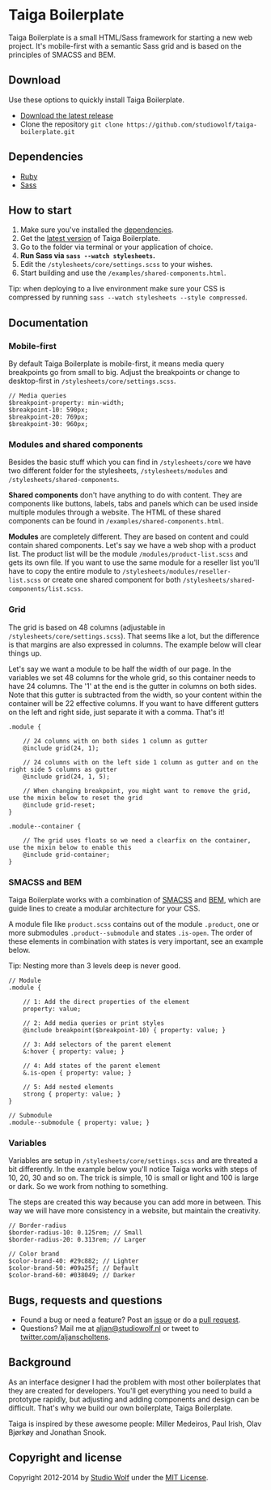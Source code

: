 # Taiga Boilerplate

Taiga Boilerplate is a small HTML/Sass framework for starting a new web project.
It's mobile-first with a semantic Sass grid and is based on the principles of SMACSS and BEM.

## Download

Use these options to quickly install Taiga Boilerplate.

- [Download the latest release](https://github.com/studiowolf/taiga-boilerplate/archive/stable.zip)
- Clone the repository `git clone https://github.com/studiowolf/taiga-boilerplate.git`

## Dependencies

- [Ruby](https://www.ruby-lang.org/en/installation/)
- [Sass](http://sass-lang.com/install)

## How to start

1. Make sure you've installed the [dependencies](#dependencies).
2. Get the [latest version](#quick-start) of Taiga Boilerplate.
3. Go to the folder via terminal or your application of choice.
4. **Run Sass via `sass --watch stylesheets`.**
5. Edit the `/stylesheets/core/settings.scss` to your wishes.
6. Start building and use the `/examples/shared-components.html`.

Tip: when deploying to a live environment make sure your CSS is compressed by running `sass --watch stylesheets --style compressed`.

## Documentation

### Mobile-first

By default Taiga Boilerplate is mobile-first, it means media query breakpoints go from small to big. Adjust the breakpoints or change to desktop-first in `/stylesheets/core/settings.scss`.

```
// Media queries
$breakpoint-property: min-width;
$breakpoint-10: 590px;
$breakpoint-20: 769px;
$breakpoint-30: 960px;
```

### Modules and shared components

Besides the basic stuff which you can find in `/stylesheets/core` we have two different folder for the stylesheets, `/stylesheets/modules` and `/stylesheets/shared-components`.

**Shared components** don't have anything to do with content. They are components like buttons, labels, tabs and panels which can be used inside multiple modules through a website. The HTML of these shared components can be found in `/examples/shared-components.html`.

**Modules** are completely different. They are based on content and could contain shared components. Let's say we have a web shop with a product list. The product list will be the module `/modules/product-list.scss` and gets its own file. If you want to use the same module for a reseller list you'll have to copy the entire module to `/stylesheets/modules/reseller-list.scss` or create one shared component for both `/stylesheets/shared-components/list.scss`.

### Grid

The grid is based on 48 columns (adjustable in `/stylesheets/core/settings.scss`). That seems like a lot, but the difference is that margins are also expressed in columns. The example below will clear things up.

Let's say we want a module to be half the width of our page. In the variables we set 48 columns for the whole grid, so this container needs to have 24 columns. The '1' at the end is the gutter in columns on both sides. Note that this gutter is subtracted from the width, so your content within the container will be 22 effective columns. If you want to have different gutters on the left and right side, just separate it with a comma. That's it!

```
.module {

    // 24 columns with on both sides 1 column as gutter
    @include grid(24, 1);

    // 24 columns with on the left side 1 column as gutter and on the right side 5 columns as gutter
    @include grid(24, 1, 5);

    // When changing breakpoint, you might want to remove the grid, use the mixin below to reset the grid
    @include grid-reset;
}

.module--container {

    // The grid uses floats so we need a clearfix on the container, use the mixin below to enable this
    @include grid-container;
}
```

### SMACSS and BEM

Taiga Boilerplate works with a combination of [SMACSS](http://smacss.com/) and [BEM](http://bem.info/), which are guide lines to create a modular architecture for your CSS.

A module file like `product.scss` contains out of the module `.product`, one or more submodules `.product--submodule` and states `.is-open`.
The order of these elements in combination with states is very important, see an example below.

Tip: Nesting more than 3 levels deep is never good.

```
// Module
.module {

    // 1: Add the direct properties of the element
    property: value;

    // 2: Add media queries or print styles
    @include breakpoint($breakpoint-10) { property: value; }

    // 3: Add selectors of the parent element
    &:hover { property: value; }

    // 4: Add states of the parent element
    &.is-open { property: value; }

    // 5: Add nested elements
    strong { property: value; }
}

// Submodule
.module--submodule { property: value; }
```

### Variables

Variables are setup in `/stylesheets/core/settings.scss` and are threated a bit differently.
In the example below you'll notice Taiga works with steps of 10, 20, 30 and so on. The trick is simple, 10 is small or light and 100 is large or dark. So we work from nothing to something.

The steps are created this way because you can add more in between. This way we will have more consistency in a website, but maintain the creativity.

```
// Border-radius
$border-radius-10: 0.125rem; // Small
$border-radius-20: 0.313rem; // Larger

// Color brand
$color-brand-40: #29c882; // Lighter
$color-brand-50: #09a25f; // Default
$color-brand-60: #038049; // Darker

```

## Bugs, requests and questions

- Found a bug or need a feature? Post an [issue](https://github.com/studiowolf/taiga-boilerplate/issues/new) or do a [pull request](https://github.com/studiowolf/taiga-boilerplate/pulls).
- Questions? Mail me at [aljan@studiowolf.nl](mailto:aljan@studiowolf.nl) or tweet to [twitter.com/aljanscholtens](http://twitter.com/aljanscholtens).

## Background

As an interface designer I had the problem with most other boilerplates that they are created for developers.
You'll get everything you need to build a prototype rapidly, but adjusting and adding components and design can be difficult.
That's why we build our own boilerplate, Taiga Boilerplate.

Taiga is inspired by these awesome people: Miller Medeiros, Paul Irish, Olav Bjørkøy and Jonathan Snook.

## Copyright and license

Copyright 2012-2014 by [Studio Wolf](http://studiowolf.nl) under the [MIT License](LICENSE).
